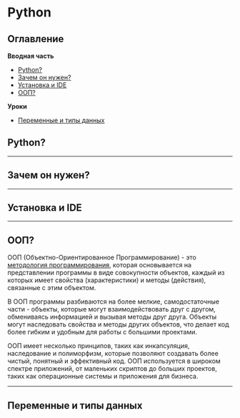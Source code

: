 # Python

## Оглавление
**Вводная часть**
- [Python?](#python?)
- [Зачем он нужен?](#Зачем-он-нужен?)
- [Установка и IDE](#Установка-и-IDE)
- [ООП?](#ООП?)

**Уроки**
- [Переменные и типы данных](#Переменные-и-типы-данных)


## Python?
___
## Зачем он нужен?
___
## Установка и IDE
___
## ООП?

ООП (Объектно-Ориентированное Программирование) - это [методология программирования](https://ru.wikipedia.org/wiki/%D0%9C%D0%B5%D1%82%D0%BE%D0%B4%D0%BE%D0%BB%D0%BE%D0%B3%D0%B8%D1%8F_%D0%BF%D1%80%D0%BE%D0%B3%D1%80%D0%B0%D0%BC%D0%BC%D0%B8%D1%80%D0%BE%D0%B2%D0%B0%D0%BD%D0%B8%D1%8F), которая основывается на представлении программы в виде совокупности объектов, каждый из которых имеет свойства (характеристики) и методы (действия), связанные с этим объектом.

В ООП программы разбиваются на более мелкие, самодостаточные части - объекты, которые могут взаимодействовать друг с другом, обмениваясь информацией и вызывая методы друг друга. Объекты могут наследовать свойства и методы других объектов, что делает код более гибким и удобным для работы с большими проектами.

ООП имеет несколько принципов, таких как инкапсуляция, наследование и полиморфизм, которые позволяют создавать более чистый, понятный и эффективный код. ООП используется в широком спектре приложений, от маленьких скриптов до больших проектов, таких как операционные системы и приложения для бизнеса.

___
## Переменные и типы данных